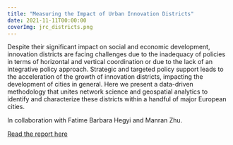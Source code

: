 ```yaml
---
title: "Measuring the Impact of Urban Innovation Districts"
date: 2021-11-11T00:00:00
coverImg: jrc_districts.png
---
```


Despite their significant impact on social and economic development, innovation districts are facing challenges due to the inadequacy of policies in terms of horizontal and vertical coordination or due to the lack of an integrative policy approach. Strategic and targeted policy support leads to the acceleration of the growth of innovation districts, impacting the development of cities in general. Here we present a data-driven methodology that unites network science and geospatial analytics to identify and characterize these districts within a handful of major European cities.

<!--more-->

In collaboration with Fatime Barbara Hegyi and Manran Zhu.




[Read the report here](https://scholar.google.com/citations?view_op=view_citation&hl=en&user=5_ep83MAAAAJ&citation_for_view=5_ep83MAAAAJ:WF5omc3nYNoC)
